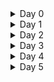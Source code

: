 <details>
<summary>Day 0 </summary>
 
## Tools installation 

### 1. iverilog

installed iverilog using below command

``` sudo apt-get install iverilog ```
![iverilog](https://github.com/dillibabuporlapothula/ASIC/assets/141803312/22533fbf-21b1-46de-95c0-e1399d7dd77b)



### 2. gtkwave

installed gtkwave using below command

``` sudo apt install gtkwave ```


![iverilog](https://github.com/dillibabuporlapothula/ASIC/assets/141803312/43d71236-7a63-4f4d-ba76-f43541190d8b)

### 3. YOSYS

commands to install yosys
``` git clone https://github.com/YosysHQ/yosys.git![yosis](https://github.com/dillibabuporlapothula/ASIC/assets/141803312/fb924020-6bf1-4ef2-8387-34a5b6aae18a)

cd yosys 
sudo apt install make (if not installed)
sudo apt-get install build-essential clang bison flex \
   libreadline-dev gawk tcl-dev libffi-dev git \
   graphviz xdot pkg-config python3 libboost-system-dev \
   libboost-python-dev libboost-filesystem-dev zlib1g-dev
 make 
 sudo make install
``` 
![yosis](https://github.com/dillibabuporlapothula/ASIC/assets/141803312/00c32b98-0539-4639-b359-00254b92588a)


</details>
 
<details>
<summary>Day 1 </summary>
 
 ## overview
  Here we have taken 2*1 mux and we synthesized it using iverilog and simulated it using gtkwave to view waveforms and yosys to generate the netlist.

 ## iverilog
   First clone the ``` git clone https://github.com/kunalg123/sky130RTLDesignAndSynthesisWorkshop.git ``` repository which has all the required verilog codes and library.

Now execute below commands to generate vcd file.

```
cd sky130RTLDesignAndSynthesisWorkshop/
cd verilog_files/
iverilog good_mux.v tb_good_mux.v
./a.out
```
![iverilog_op](https://github.com/dillibabuporlapothula/ASIC/assets/141803312/bd399863-960e-4d08-8cdf-6b91626dfa31)


 ## gtkwave

 execute below command to view the vcd file as waveform.

 ``` gtkwave tb_good_mux.vcd ```
 
![gtkwave_op](https://github.com/dillibabuporlapothula/ASIC/assets/141803312/3f4aadae-41bb-4a2a-83f8-7b1b7004e30a)

 ## yosys

 To generate a logic block and to genarate a netlist for our RTL code execute below commands.

```
yosys
read_liberty -lib VLSI/sky130RTLDesignAndSynthesisWorkshop/lib/sky130_fd_sc_hd__tt_025C_1v80.lib
read_verilog VLSI/sky130RTLDesignAndSynthesisWorkshop/verilog_files/good_mux.v
synth -top good_mux
abc -liberty VLSI/sky130RTLDesignAndSynthesisWorkshop/lib/sky130_fd_sc_hd__tt_025C_1v80.lib
show
```
 ![yosys-ckt](https://github.com/dillibabuporlapothula/ASIC/assets/141803312/b3d3ed97-300a-47e7-bf3a-f7b8a7793d80)

 Netlist :
 
![yosys-code1](https://github.com/dillibabuporlapothula/ASIC/assets/141803312/f1ef6a72-377f-4194-b94d-6083731bfe44)


</details>

<details>
<summary>Day 2 </summary>
 
 ## overview
 As part of this section ,we have gone through the lib files, Hierarchial synthesis, sub-module synthesis Flat synthesis, efficient Flop coding styles and optimizations.

 ## multiple modules synthesis
 To synthesize multiple modules execute below commands

 ```
yosys
read_verilog multiple_modules.v
synth -top multiple_modules
abc -liberty ../lib/sky130_fd_sc_hd__tt_025C_1v80.lib 
show multiple_modules
write_verilog -noattr multiple_modules_hier.v
```
![day-2 multiple modules graph](https://github.com/dillibabuporlapothula/ASIC/assets/141803312/d5ef3ebc-21a3-47ae-8896-48e672e03ab7)
![multi modu -netlist](https://github.com/dillibabuporlapothula/ASIC/assets/141803312/6e81b8a5-4851-4a30-bdfd-860f80fcf842)

 ## sub-module synthesis 
we need to specify in the synth command which submodule to use 

```
synth -top sub_module1
show
```
![sub module synthesis](https://github.com/dillibabuporlapothula/ASIC/assets/141803312/a1d80dc6-fc08-40cd-8ae1-ddfd1863c3d3)

 ## Flat synthesis
Flat synthesis will synthesise the entire design including sub-modules. execute below commands.

```
yosys
read_verilog multiple_modules.v
synth -top multiple_modules
abc -liberty ../lib/sky130_fd_sc_hd__tt_025C_1v80.lib 
flatten
show
write_verilog -noattr multiple_modules_flat.v
!gvim multiple_modules_flat.v
```

![flatten -graph](https://github.com/dillibabuporlapothula/ASIC/assets/141803312/650a660b-5bdb-40ad-a05f-8bc0c19db677)

![flatten -netlist](https://github.com/dillibabuporlapothula/ASIC/assets/141803312/07e61ef0-d235-4e44-a405-3fb602041275)

 ## Different Flipflops coding styles and optimisations
 
 ### D-FlipFlop with asynchronous reset
execute below commands 

```
iverilog dff_asyncres.v tb_dff_asyncres.v
./a.out
gtkwave tb_dff_asyncres.vcd

yosys
read_liberty -lib ../lib/sky130_fd_sc_hd__tt_025C_1v80.lib 
read_verilog ../verilog_files/dff_asyncres.v
synth -top dff_asyncres
dfflibmap -liberty ../lib/sky130_fd_sc_hd__tt_025C_1v80.lib 
abc -liberty ../lib/sky130_fd_sc_hd__tt_025C_1v80.lib 
show
```
![asynres - gtk](https://github.com/dillibabuporlapothula/ASIC/assets/141803312/5716e622-382f-47be-9fd5-6c81b8c499a7)

![asynres - yosy](https://github.com/dillibabuporlapothula/ASIC/assets/141803312/9c1da0cc-deab-483d-932a-45ef05d942a9)

 ### D-FlipFlop with synchronous reset

 ```
iverilog dff_syncres.v tb_dff_syncres.v
./a.out
gtkwave tb_dff_syncres.vcd

yosys
read_liberty -lib ../lib/sky130_fd_sc_hd__tt_025C_1v80.lib 
read_verilog ../verilog_files/dff_syncres.v
synth -top dff_syncres
dfflibmap -liberty ../lib/sky130_fd_sc_hd__tt_025C_1v80.lib 
abc -liberty ../lib/sky130_fd_sc_hd__tt_025C_1v80.lib 
show
```

![synres - gtk1](https://github.com/dillibabuporlapothula/ASIC/assets/141803312/dddad6ed-3c41-4883-88b9-858c9d2d738e)

![synres - yos](https://github.com/dillibabuporlapothula/ASIC/assets/141803312/68c01cfd-817a-40fc-bb60-2d0fe4701d19)

 ### D-FlipFlop with asynchronous set

 ```
iverilog dff_async_set.v tb_dff_async_set.v
./a.out
gtkwave tb_dff_async_set.vcd

yosys
read_liberty -lib ../lib/sky130_fd_sc_hd__tt_025C_1v80.lib 
read_verilog ../verilog_files/dff_async_set.v
synth -top dff_async_set
dfflibmap -liberty ../lib/sky130_fd_sc_hd__tt_025C_1v80.lib 
abc -liberty ../lib/sky130_fd_sc_hd__tt_025C_1v80.lib 
show
```
![async set - gtk](https://github.com/dillibabuporlapothula/ASIC/assets/141803312/799d7360-1813-4611-969c-32a291522f77)

![async set - yosy](https://github.com/dillibabuporlapothula/ASIC/assets/141803312/c4fd95c7-b3e5-43cb-ad67-df8b047fab97)

## Multipliers
### mult2

```
read_liberty -lib ../lib/sky130_fd_sc_hd__tt_025C_1v80.lib
read_verilog mult_2.v
synth -top mul2
abc -liberty ../lib/sky130_fd_sc_hd__tt_025C_1v80.lib
show mul2
write_verilog -noattr mul2_net.v
```
![mult 2 -](https://github.com/dillibabuporlapothula/ASIC/assets/141803312/c2289666-672e-4471-b587-c9c631f17477)

### mult8

```
read_liberty -lib ../lib/sky130_fd_sc_hd__tt_025C_1v80.lib
read_verilog mult_8.v
synth -top mul8
abc -liberty ../lib/sky130_fd_sc_hd__tt_025C_1v80.lib
show mul8
write_verilog -noattr mul8_net.v
```
![mult 8](https://github.com/dillibabuporlapothula/ASIC/assets/141803312/3a7b299e-c655-49db-a2cd-0ee1d9baba72)

</details>

<details>
<summary>Day 3 </summary>
 
 ## overview 
  The optimisation is important to increase the speed,efficiency and reduce area & power of a logic circuit.

 ## Combinational logic optimisation

 ```
yosys
read_liberty -lib ../lib/sky130_fd_sc_hd__tt_025C_1v80.lib 
read_verilog ../verilog_files/opt_check4.v
synth -top opt_check4
opt_clean -purge
abc -liberty ../lib/sky130_fd_sc_hd__tt_025C_1v80.lib 
show
```
![comb - opt check](https://github.com/dillibabuporlapothula/ASIC/assets/141803312/818d4efe-f701-4ea0-b120-2ca1783e30b0)

![comb - opt check2](https://github.com/dillibabuporlapothula/ASIC/assets/141803312/d41a3e94-479b-4de9-8a37-f784eb440d6f)

![comb - opt check3](https://github.com/dillibabuporlapothula/ASIC/assets/141803312/e0944865-7bd8-43c9-a4b5-71856307be09)

![comb - opt check4](https://github.com/dillibabuporlapothula/ASIC/assets/141803312/2ae22cea-b29a-4644-8f33-8d590a765b27)

 ### multi module optimisation

 ```
yosys
read_liberty -lib ../lib/sky130_fd_sc_hd__tt_025C_1v80.lib 
read_verilog ../verilog_files/multiple_module_opt.v
synth -top multiple_module_opt
opt_clean -purge
flatten
abc -liberty ../lib/sky130_fd_sc_hd__tt_025C_1v80.lib 
show

```

![comb multi-module optimi](https://github.com/dillibabuporlapothula/ASIC/assets/141803312/627bd5c0-abb8-4265-8ea4-872203563e10)

![multi module opt 2](https://github.com/dillibabuporlapothula/ASIC/assets/141803312/2a2431b9-cdac-4bfb-bb88-71520fcffaee)

 ## sequential logic optimisation
 
</details>

<details>
<summary>Day 4 </summary>
 Tools installation 
</details>

<details>
<summary>Day 5 </summary>
 Tools installation 
</details>
